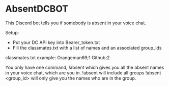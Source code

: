 # AbsentDCBOT
This Discord bot tells you if somebody is absent in your voice chat.

Setup:
- Put your DC API key into Bearer_token.txt
- Fill the classmates.txt with a list of names and an associated group_ids

classmates.txt example:
Orangeman69;1
Github;2

You only have one command, !absent which gives you all the absent names in your voice chat, which are you in.
!absent will include all groups
!absent <group_id> will only give you the names who are in the group.
